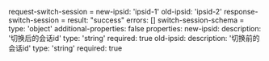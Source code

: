 request-switch-session =
  new-ipsid: 'ipsid-1'
  old-ipsid: 'ipsid-2'
response-switch-session =
  result: "success"
  errors: []
switch-session-schema =
  type: 'object'
  additional-properties: false
  properties:
    new-ipsid:
      description: '切换后的会话id'
      type: 'string'
      required: true
    old-ipsid:
      description: '切换前的会话id'
      type: 'string'
      required: true
